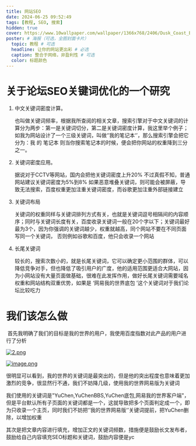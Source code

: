 ```yaml
---
title: 网站SEO
date: 2024-06-25 09:52:49
tags: [教程, SEO, 搜索]
hidden: true
cover: https://www.10wallpaper.com/wallpaper/1366x768/2406/Dusk_Coast_Beach_Summer_Moon_Vik_Iceland_5K_1366x768.jpg # 必选
poster: # 海报（可选，全图封面卡片）
  topic: 教程 # 可选
  headline: 让你的网站更出彩 # 必选
  caption: 整合于网络，非盈利性 # 可选
  color: 标题颜色
---
```


# 关于论坛SEO关键词优化的一个研究

1. 中文关键词密度计算。
   
   也叫做关键词频率，根据我所查阅的相关文章，搜索引擎对于中文关键词的计算分为两步：第一是关键词切分，第二是关键词密度计算，我这里举个例子；如我为网站设计了一个三级关键词，叫做‘’我的笔记本‘’，那么搜索引擎会把它分为：我 的 笔记本 则当你搜索笔记本的时候，便会把你网站的权重降到三分之一。

2. 关键词密度应用。
   
   据说对于CCTV等网站，国内会把他关键词密度上升20% 不过真假不知，普通网站建议关键词密度为5%到8% 如果恶意堆叠关键词，则可能会被屏蔽，导致无法搜索，百度权重更加注重关键词密度，而谷歌更加注重外部链接建立

3. 关键词布局
   
   关键词的权重同样与关键词排列方式有关，也就是关键词逗号相隔间的内容顺序；同时与关键词长度有关，百度收录关键词一般在20个字以下；关键词最好最为3个，因为你强调的关键词越少，权重就越高，同个网站不要在不同页面写同一个关键词， 否则例如谷歌和百度，他只会收录一个网站

4. 长尾关键词
   
   较长的，搜索次数小的，就是长尾关键词，它可以确定更小范围的群体，可以降低竞争对手，但也降低了吸引用户的广度，他的适用范围更适合大网站，因为小网站没有大量页面做基础，很难在此发挥作用，做好长尾关键词需要域名权重和网站结构双重优势，如果是 ‘网易我的世界底包 ’这个关键词对于我们论坛比较吃力

# 我们该怎么做

 首先我明确了我们的目标是我的世界的用户，我使用百度指数对此产品的用户进行了分析

[![2.png](https://i.postimg.cc/3JthYfRn/2.png)](https://postimg.cc/tYnwz5Fx)

[![image.png](https://i.postimg.cc/GhzxhGvc/image.png)](https://postimg.cc/bsDtmG6M)

很明显可以看到，我的世界的关键词是最突出的，但是他的突出程度也意味着更加激烈的竞争，很显然行不通，我们不妨降几级，使用我的世界网易版为关键词

我们使用的关键词是"YuChen,YuChenBBS,YuChen底包,网易我的世界客户端"，但是平台默认所有子页面的关键词都是一个，这就导致把多个页面判定成一个，即为只收录一个主页，同时我们不妨把‘’我的世界网易版‘’关键词提前，把YuChen删除，以增加权重

其次是把文章内容进行填充，增加正文的关键词频数，措施便是鼓励长文发布者，鼓励给自己内容填充SEO标题和关键词，鼓励内容便是yc

